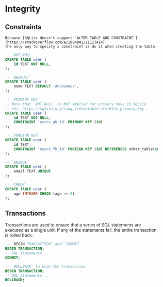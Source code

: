 # Integrity

## Constraints

```admonish warning
Because [SQLite doesn't support `ALTER TABLE ADD CONSTRAINT`](https://stackoverflow.com/a/1884841/21117414),
the only way to specify a constraint is do it when creating the table.
```

```sql
-- `NOT NULL`
CREATE TABLE user (
    id TEXT NOT NULL,
);

-- `DEFAULT`
CREATE TABLE user (
    name TEXT DEFAULT 'Anonymous',
);

-- `PRIMARY KEY`
-- Note that `NOT NULL` is NOT implied for primary keys in SQLite
-- ref: https://sqlite.org/lang_createtable.html#the_primary_key
CREATE TABLE user (
    id TEXT NOT NULL,
    CONSTRAINT 'users_pk_id' PRIMARY KEY (id)
);

-- `FOREIGN KEY`
CREATE TABLE user (
    id TEXT,
    CONSTRAINT 'users_fk_id' FOREIGN KEY (id) REFERENCES other_table(id)
);

-- `UNIQUE`
CREATE TABLE user (
    email TEXT UNIQUE
);

-- `CHECK`
CREATE TABLE user (
    age INTEGER CHECK (age >= 0)
);
```

## Transactions

Transactions are used to ensure that a series of SQL statements are executed as
a single unit. If any of the statements fail, the entire transaction is rolled
back.

```sql
-- `BEGIN TRANSACTION` and `COMMIT`
BEGIN TRANSACTION;
-- SQL statements...
COMMIT;

-- `ROLLBACK` to undo the transaction
BEGIN TRANSACTION;
-- SQL statements...
ROLLBACK;
```
